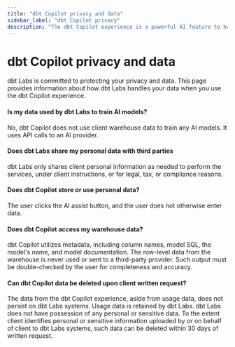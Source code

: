 ```yaml
--- 
title: "dbt Copilot privacy and data" 
sidebar_label: "dbt Copilot privacy" 
description: "The dbt Copilot experience is a powerful AI feature to help you deliver data that works." 
---
```


# dbt Copilot privacy and data <Lifecycle status='beta'/>

dbt Labs is committed to protecting your privacy and data. This page provides information about how dbt Labs handles your data when you use the dbt Copilot experience.

#### Is my data used by dbt Labs to train AI models?
  
No, dbt Copilot does not use client warehouse data to train any AI models. It uses API calls to an AI provider.

#### Does dbt Labs share my personal data with third parties

dbt Labs only shares client personal information as needed to perform the services, under client instructions, or for legal, tax, or compliance reasons.

#### Does dbt Copilot store or use personal data?

The user clicks the AI assist button, and the user does not otherwise enter data. 

#### Does dbt Copilot access my warehouse data?

dbt Copilot utilizes metadata, including column names, model SQL, the model's name, and model documentation. The row-level data from the warehouse is never used or sent to a third-party provider. Such output must be double-checked by the user for completeness and accuracy.

#### Can dbt Copilot data be deleted upon client written request?

The data from the dbt Copilot experience, aside from usage data, does not persist on dbt Labs systems. Usage data is retained by dbt Labs. dbt Labs does not have possession of any personal or sensitive data. To the extent client identifies personal or sensitive information uploaded by or on behalf of client to dbt Labs systems, such data can be deleted within 30 days of written request.
